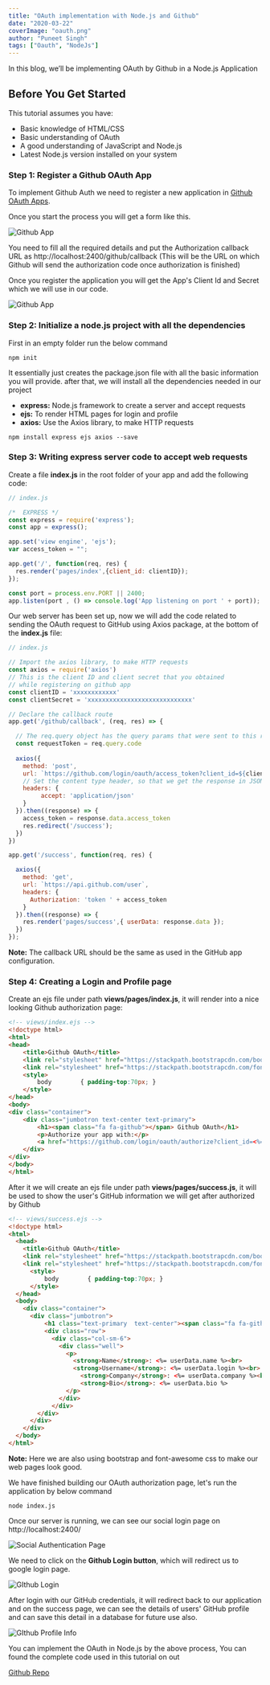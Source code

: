 ```yaml
---
title: "OAuth implementation with Node.js and Github"
date: "2020-03-22"
coverImage: "oauth.png"
author: "Puneet Singh"
tags: ["Oauth", "NodeJs"]
---
```


In this blog, we’ll be implementing OAuth by Github in a Node.js Application

## Before You Get Started
This tutorial assumes you have:

*   Basic knowledge of HTML/CSS
*   Basic understanding of OAuth
*   A good understanding of JavaScript and Node.js
*   Latest Node.js version installed on your system

### Step 1: Register a Github OAuth App

To implement Github Auth we need to register a new application in [Github OAuth Apps](https://github.com/settings/applications/new).

Once you start the process you will get a form like this.

![Github App](git_new_app.jpg "Github App")

You need to fill all the required details and put the Authorization callback URL as http://localhost:2400/github/callback (This will be the URL on which Github will send the authorization code once authorization is finished)


Once you register the application you will get the App's Client Id and Secret which we will use in our code.

![Github App](github_cred.jpg "Github App")



### Step 2: Initialize a node.js project with all the dependencies

First in an empty folder run the below command

```
npm init
```
It essentially just creates the package.json file with all the basic information you will provide. after that, we will install all the dependencies needed in our project 


- **express:**  Node.js framework to create a server and accept requests
- **ejs:**  To render HTML pages for login and profile
- **axios:**  Use the Axios library, to make HTTP requests

```
npm install express ejs axios --save
```


### Step 3: Writing express server code to accept web requests

Create a file **index.js** in the root folder of your app and add the following code: 


```javascript
// index.js

/*  EXPRESS */
const express = require('express');
const app = express();

app.set('view engine', 'ejs');
var access_token = "";

app.get('/', function(req, res) {
  res.render('pages/index',{client_id: clientID});
});

const port = process.env.PORT || 2400;
app.listen(port , () => console.log('App listening on port ' + port));
```

Our web server has been set up, now we will add the code related to sending the OAuth request to GitHub using Axios package, at the bottom of the **index.js** file:


```javascript
// index.js

// Import the axios library, to make HTTP requests
const axios = require('axios')
// This is the client ID and client secret that you obtained
// while registering on github app
const clientID = 'xxxxxxxxxxxx'
const clientSecret = 'xxxxxxxxxxxxxxxxxxxxxxxxxxxxx'

// Declare the callback route
app.get('/github/callback', (req, res) => {

  // The req.query object has the query params that were sent to this route.
  const requestToken = req.query.code
  
  axios({
    method: 'post',
    url: `https://github.com/login/oauth/access_token?client_id=${clientID}&client_secret=${clientSecret}&code=${requestToken}`,
    // Set the content type header, so that we get the response in JSON
    headers: {
         accept: 'application/json'
    }
  }).then((response) => {
    access_token = response.data.access_token
    res.redirect('/success');
  })
})

app.get('/success', function(req, res) {

  axios({
    method: 'get',
    url: `https://api.github.com/user`,
    headers: {
      Authorization: 'token ' + access_token
    }
  }).then((response) => {
    res.render('pages/success',{ userData: response.data });
  })
});
```

**Note:** The callback URL should be the same as used in the GitHub app configuration.

### Step 4: Creating a Login and Profile page

Create an ejs file under path **views/pages/index.js**, it will render into a nice looking Github authorization page:

```html 
<!-- views/index.ejs -->
<!doctype html>
<html>
<head>
    <title>Github OAuth</title>
    <link rel="stylesheet" href="https://stackpath.bootstrapcdn.com/bootstrap/4.4.1/css/bootstrap.min.css"> <!-- load bulma css -->
    <link rel="stylesheet" href="https://stackpath.bootstrapcdn.com/font-awesome/4.7.0/css/font-awesome.min.css"> <!-- load fontawesome -->
    <style>
        body        { padding-top:70px; }
    </style>
</head>
<body>
<div class="container">
    <div class="jumbotron text-center text-primary">
        <h1><span class="fa fa-github"></span> Github OAuth</h1>
        <p>Authorize your app with:</p>
        <a href="https://github.com/login/oauth/authorize?client_id=<%= client_id %>" class="btn btn-danger"><span class="fa fa-github"></span> Github Login</a>
    </div>
</div>
</body>
</html> 
```

After it we will create an ejs file under path **views/pages/success.js**, it will be used to show the user's GitHub information we will get after authorized by Github

```html 
<!-- views/success.ejs -->
<!doctype html>
<html>
  <head>
    <title>Github OAuth</title>
    <link rel="stylesheet" href="https://stackpath.bootstrapcdn.com/bootstrap/4.4.1/css/bootstrap.min.css"> <!-- load bulma css -->
    <link rel="stylesheet" href="https://stackpath.bootstrapcdn.com/font-awesome/4.7.0/css/font-awesome.min.css"> <!-- load fontawesome -->
      <style>
          body        { padding-top:70px; }
      </style>
  </head>
  <body>
    <div class="container">
      <div class="jumbotron">
          <h1 class="text-primary  text-center"><span class="fa fa-github"></span> Github Information</h1>
          <div class="row">
            <div class="col-sm-6">
              <div class="well">
                <p>
                  <strong>Name</strong>: <%= userData.name %><br>
                  <strong>Username</strong>: <%= userData.login %><br>
                    <strong>Company</strong>: <%= userData.company %><br>
                    <strong>Bio</strong>: <%= userData.bio %>
                </p>
              </div>
            </div>
        </div>
      </div>
    </div>
  </body>
</html>
```
**Note:** Here we are also using bootstrap and font-awesome css to make our web pages look good. 



We have finished building our OAuth authorization page, let's run the application by below command


```
node index.js
```

Once our server is running, we can see our social login page on http://localhost:2400/

![Social Authentication Page](github_login.jpg "Social Authentication Page")

We need to click on the **Github Login button**, which will redirect us to google login page.

![GIthub Login](github_auth.jpg "GIthub Login")

After login with our GitHub credentials, it will redirect back to our application and on the success page, we can see the details of users' GitHub profile and can save this detail in a database for future use also.

![GIthub Profile Info](github_profile.jpg "Github Profile Info")

You can implement the OAuth in Node.js by the above process, You can found the complete code used in this tutorial on out

[ Github Repo ](https://github.com/LoginRadius/engineering-blog-samples/tree/master/NodeJs/)